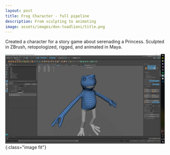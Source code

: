 ```yaml
---
layout: post
title: Frog Character - full pipeline
description: From sculpting to animating
image: assets/images/don-toadlioni/title.png
---
```


Created a character for a story game about serenading a Princess. Sculpted in ZBrush, retopologized, rigged, and animated in Maya.

![image-title-here](/assets/images/don-toadlioni/retopo.png){:class="image fit"}
